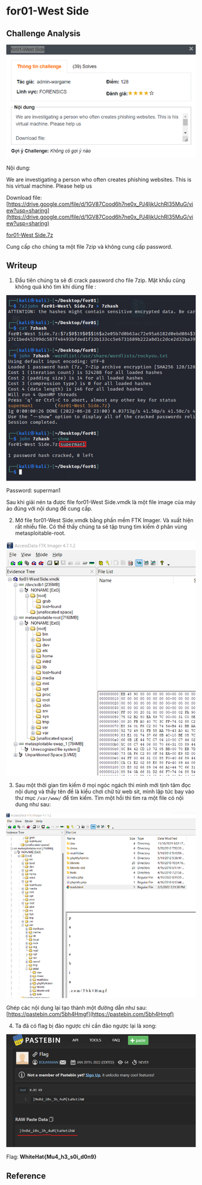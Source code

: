 # for01-West Side

## Challenge Analysis

![Untitled](img/chall.png)

Nội dung: 

We are investigating a person who often creates phishing websites. This is his virtual machine. Please help us

Download file: [https://drive.google.com/file/d/1GV87Cood6h7ne0x_PJ4IjkUchRI35MuG/view?usp=sharing](https://drive.google.com/file/d/1GV87Cood6h7ne0x_PJ4IjkUchRI35MuG/view?usp=sharing)

[for01-West Side.7z](https://drive.google.com/file/d/1RmchOXVCe9VcEYO1dIUjCV2PSssnHoX5/view?usp=sharing)

Cung cấp cho chúng ta một file 7zip và không cung cấp password.

## Writeup

1. Đầu tiên chúng ta sẽ đi crack password cho file 7zip. Mật khẩu cũng không quá khó tìm khi dùng file :

![Untitled](img/solve_1.png)

Password: superman1

Sau khi giải nén ta được file for01-West Side.vmdk là một file image của máy ảo đúng với nội dung đề cung cấp.

2. Mở file for01-West Side.vmdk bằng phần mềm FTK Imager. Và xuất hiện rất nhiều file. Có thể thấy chúng ta sẽ tập trung tìm kiếm ở phân vùng metasploitable-root.

![Untitled](img/solve_2.png)

3. Sau một thời gian tìm kiếm ở mọi ngóc ngách thì mình mới tịnh tâm đọc nội dung và thấy tên đề là kiểu chơi chữ từ web sit,  mình lập tức bay vào thư mục `/var/www/` để tìm kiếm. Tìm một hồi thì tìm ra một file có nội dung như sau:

![Untitled](img/solve_3.png)

Ghép các nội dung lại tạo thành một đường dẫn như sau: [https://pastebin.com/5bh4Hmgf](https://pastebin.com/5bh4Hmgf)

4. Ta đã có flag bị đảo ngược chỉ cần đảo ngược lại là xong:

![Untitled](img/solve_4.png)

Flag: **WhiteHat{Mu4_h3_s0i_d0n9}**
## Reference

